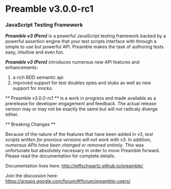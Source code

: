 # Preamble v3.0.0-rc1

### JavaScript Testing Framework

**_Preamble v3 (Pern)_** is a powerful JavaScript testing framework backed by a powerful assertion engine that your test scripts interface with through a simple to use but powerful API. Preamble makes the task of authoring tests easy, intuitive and even fun.

**_Preamble v3 (Pern)_** introduces numerous new API features and enhancements:
1. a rich BDD semantic api
2. improved support for test doubles spies and stubs as well as new support for mocks.

** Preamble v3.0.0-rc1 ** is a work in progress and made available as a prerelease for developer engagement and feedback. The actual release version may or may not be exactly the same but will not radicaly diverge either.

** Breaking Changes **

Because of the nature of the features that have been added in v3, _test scripts written for previous versions will not work with v3_. In addition, _numerous APIs have been changed or removed entirely_. This was unfortunate but absolutely necessary in order to move Preamble forward. Please read the documentation for complete details.

Documentation lives here: http://jeffschwartz.github.io/preamble/

Join the discussion here: https://groups.google.com/forum/#!forum/preamble-users/
